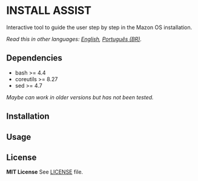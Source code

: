 INSTALL ASSIST
======
Interactive tool to guide the user step by step in the Mazon OS installation.

*Read this in other languages: [English](README.md), [Português (BR)](README.pt-BR.md).*

Dependencies
------
- bash >= 4.4
- coreutils >= 8.27
- sed >= 4.7

*Maybe can work in older versions but has not been tested.*

Installation
------

Usage
------

License
------
**MIT License**
See [LICENSE](LICENSE) file.
